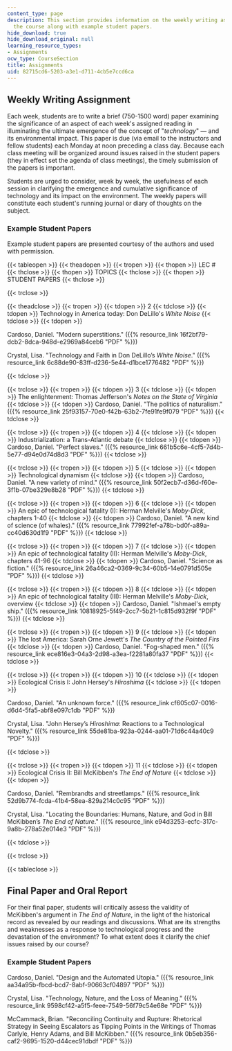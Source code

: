 ```yaml
---
content_type: page
description: This section provides information on the weekly writing assignment of
  the course along with example student papers.
hide_download: true
hide_download_original: null
learning_resource_types:
- Assignments
ocw_type: CourseSection
title: Assignments
uid: 82715cd6-5203-a3e1-d711-4cb5e7ccd6ca
---
```


Weekly Writing Assignment
-------------------------

Each week, students are to write a brief (750-1500 word) paper examining the significance of an aspect of each week's assigned reading in illuminating the ultimate emergence of the concept of "_technology_" — and its environmental impact. This paper is due (via email to the instructors and fellow students) each Monday at noon preceding a class day. Because each class meeting will be organized around issues raised in the student papers (they in effect set the agenda of class meetings), the timely submission of the papers is important.

Students are urged to consider, week by week, the usefulness of each session in clarifying the emergence and cumulative significance of technology and its impact on the environment. The weekly papers will constitute each student's running journal or diary of thoughts on the subject.

### Example Student Papers

Example student papers are presented courtesy of the authors and used with permission.

{{< tableopen >}}
{{< theadopen >}}
{{< tropen >}}
{{< thopen >}}
LEC #
{{< thclose >}}
{{< thopen >}}
TOPICS
{{< thclose >}}
{{< thopen >}}
STUDENT PAPERS
{{< thclose >}}

{{< trclose >}}

{{< theadclose >}}
{{< tropen >}}
{{< tdopen >}}
2
{{< tdclose >}}
{{< tdopen >}}
Technology in America today: Don DeLillo's _White Noise_
{{< tdclose >}}
{{< tdopen >}}


Cardoso, Daniel. "Modern superstitions." ({{% resource_link 16f2bf79-dcb2-8dca-948d-e2969a84ceb6 "PDF" %}})

Crystal, Lisa. "Technology and Faith in Don DeLillo’s _White Noise_." ({{% resource_link 6c88de90-83ff-d236-5e44-d1bce1776482 "PDF" %}})


{{< tdclose >}}

{{< trclose >}}
{{< tropen >}}
{{< tdopen >}}
3
{{< tdclose >}}
{{< tdopen >}}
The enlightenment: Thomas Jefferson's _Notes on the State of Virginia_
{{< tdclose >}}
{{< tdopen >}}
Cardoso, Daniel. "The politics of naturalism." ({{% resource_link 25f93157-70e0-f42b-63b2-7fe91fe9f079 "PDF" %}})
{{< tdclose >}}

{{< trclose >}}
{{< tropen >}}
{{< tdopen >}}
4
{{< tdclose >}}
{{< tdopen >}}
Industrialization: a Trans-Atlantic debate
{{< tdclose >}}
{{< tdopen >}}
Cardoso, Daniel. "Perfect slaves." ({{% resource_link 661b5c6e-4cf5-7d4b-5e77-d94e0d74d8d3 "PDF" %}})
{{< tdclose >}}

{{< trclose >}}
{{< tropen >}}
{{< tdopen >}}
5
{{< tdclose >}}
{{< tdopen >}}
Technological dynamism
{{< tdclose >}}
{{< tdopen >}}
Cardoso, Daniel. "A new variety of mind." ({{% resource_link 50f2ecb7-d36d-f60e-3f1b-07be329e8b28 "PDF" %}})
{{< tdclose >}}

{{< trclose >}}
{{< tropen >}}
{{< tdopen >}}
6
{{< tdclose >}}
{{< tdopen >}}
An epic of technological fatality (I): Herman Melville's _Moby-Dick_, chapters 1-40
{{< tdclose >}}
{{< tdopen >}}
Cardoso, Daniel. "A new kind of science (of whales)." ({{% resource_link 77992fef-a78b-bd0f-a89a-cc40d630d1f9 "PDF" %}})
{{< tdclose >}}

{{< trclose >}}
{{< tropen >}}
{{< tdopen >}}
7
{{< tdclose >}}
{{< tdopen >}}
An epic of technological fatality (II): Herman Melville's _Moby-Dick_, chapters 41-96
{{< tdclose >}}
{{< tdopen >}}
Cardoso, Daniel. "Science as fiction." ({{% resource_link 26a46ca2-0369-9c34-60b5-14e0791d505e "PDF" %}})
{{< tdclose >}}

{{< trclose >}}
{{< tropen >}}
{{< tdopen >}}
8
{{< tdclose >}}
{{< tdopen >}}
An epic of technological fatality (III): Herman Melville's _Moby-Dick_, overview
{{< tdclose >}}
{{< tdopen >}}
Cardoso, Daniel. "Ishmael's empty ship." ({{% resource_link 10818925-5f49-2cc7-5b21-1c815d932f9f "PDF" %}})
{{< tdclose >}}

{{< trclose >}}
{{< tropen >}}
{{< tdopen >}}
9
{{< tdclose >}}
{{< tdopen >}}
The lost America: Sarah Orne Jewett's _The Country of the Pointed Firs_
{{< tdclose >}}
{{< tdopen >}}
Cardoso, Daniel. "Fog-shaped men." ({{% resource_link ece816e3-04a3-2d98-a3ea-f2281a80fa37 "PDF" %}})
{{< tdclose >}}

{{< trclose >}}
{{< tropen >}}
{{< tdopen >}}
10
{{< tdclose >}}
{{< tdopen >}}
Ecological Crisis I: John Hersey's _Hiroshima_
{{< tdclose >}}
{{< tdopen >}}


Cardoso, Daniel. "An unknown force." ({{% resource_link cf605c07-0016-d6d4-5fa5-abf8e097c1db "PDF" %}})

Crystal, Lisa. "John Hersey’s _Hiroshima_: Reactions to a Technological Novelty." ({{% resource_link 55de81ba-923a-0244-aa01-71d6c44a40c9 "PDF" %}})


{{< tdclose >}}

{{< trclose >}}
{{< tropen >}}
{{< tdopen >}}
11
{{< tdclose >}}
{{< tdopen >}}
Ecological Crisis II: Bill McKibben's _The End of Nature_
{{< tdclose >}}
{{< tdopen >}}


Cardoso, Daniel. "Rembrandts and streetlamps." ({{% resource_link 52d9b774-fcda-41b4-58ea-829a214c0c95 "PDF" %}})

Crystal, Lisa. "Locating the Boundaries: Humans, Nature, and God in Bill McKibben’s _The End of Nature_." ({{% resource_link e94d3253-ecfc-317c-9a8b-278a52e014e3 "PDF" %}})


{{< tdclose >}}

{{< trclose >}}

{{< tableclose >}}

Final Paper and Oral Report
---------------------------

For their final paper, students will critically assess the validity of McKibben's argument in _The End of Nature_, in the light of the historical record as revealed by our readings and discussions. What are its strengths and weaknesses as a response to technological progress and the devastation of the environment? To what extent does it clarify the chief issues raised by our course?

### Example Student Papers

Cardoso, Daniel. "Design and the Automated Utopia." ({{% resource_link aa34a95b-fbcd-bcd7-8abf-90663cf04897 "PDF" %}})

Crystal, Lisa. "Technology, Nature, and the Loss of Meaning." ({{% resource_link 9598cf42-a5f5-feee-7549-56f79c54e68e "PDF" %}})

McCammack, Brian. "Reconciling Continuity and Rupture: Rhetorical Strategy in Seeing Escalators as Tipping Points in the Writings of Thomas Carlyle, Henry Adams, and Bill McKibben." ({{% resource_link 0b5eb356-caf2-9695-1520-d44cec91dbdf "PDF" %}})